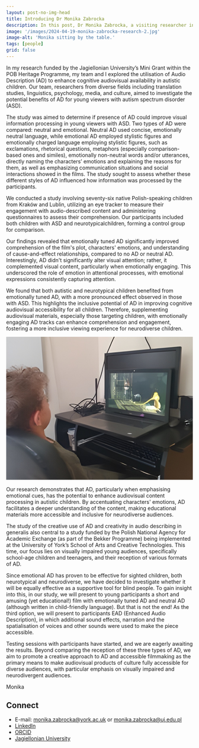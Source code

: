```yaml
---
layout: post-no-img-head
title: Introducing Dr Monika Zabrocka
description: In this post, Dr Monika Zabrocka, a visiting researcher in the School of Arts and Creative Technologies (University of York) summarises her work and how it is connected to our EAD project.
image: '/images/2024-04-19-monika-zabrocka-research-2.jpg'
image-alt: 'Monika sitting by the table.'
tags: [people]
grid: false
---
```

 
In my research funded by the Jagiellonian University’s Mini Grant within the POB Heritage Programme, my team and I explored the utilisation of Audio Description (AD) to enhance cognitive audiovisual availability in autistic children. Our team, researchers from diverse fields including translation studies, linguistics, psychology, media, and culture, aimed to investigate the potential benefits of AD for young viewers with autism spectrum disorder (ASD).

The study was aimed to determine if presence of AD could improve visual information processing in young viewers with ASD. Two types of AD were compared: neutral and emotional. Neutral AD used concise, emotionally neutral language, while emotional AD employed stylistic figures and emotionally charged language employing stylistic figures, such as exclamations, rhetorical questions, metaphors (especially comparison-based ones and similes), emotionally non-neutral words and/or utterances, directly naming the characters’ emotions and explaining the reasons for them, as well as emphasizing communication situations and social interactions showed in the films. The study sought to assess whether these different styles of AD influenced how information was processed by the participants.
 
We conducted a study involving seventy-six native Polish-speaking children from Kraków and Lublin, utilizing an eye tracker to measure their engagement with audio-described content and administering questionnaires to assess their comprehension. Our participants included both children with ASD and neurotypicalchildren, forming a control group for comparison.
 
Our findings revealed that emotionally tuned AD significantly improved comprehension of the film's plot, characters' emotions, and understanding of cause-and-effect relationships, compared to no AD or neutral AD. Interestingly, AD didn't significantly alter visual attention; rather, it complemented visual content, particularly when emotionally engaging. This underscored the role of emotion in attentional processes, with emotional expressions consistently capturing attention.
 
We found that both autistic and neurotypical children benefited from emotionally tuned AD, with a more pronounced effect observed in those with ASD. This highlights the inclusive potential of AD in improving cognitive audiovisual accessibility for all children. Therefore, supplementing audiovisual materials, especially those targeting children, with emotionally engaging AD tracks can enhance comprehension and engagement, fostering a more inclusive viewing experience for neurodiverse children.

![Child watching TV.](../images/2024-04-19-monika-zabrocka-research-2.jpg)
 
Our research demonstrates that AD, particularly when emphasising emotional cues, has the potential to enhance audiovisual content processing in autistic children. By accentuating characters' emotions, AD facilitates a deeper understanding of the content, making educational materials more accessible and inclusive for neurodiverse audiences.
 
The study of the creative use of AD and creativity in audio describing in generalis also central to a study funded by the Polish National Agency for Academic Exchange (as part of the Bekker Programme) being implemented at the University of York’s School of Arts and Creative Technologies. This time, our focus lies on visually impaired young audiences, specifically school-age children and teenagers, and their reception of various formats of AD.
 
Since emotional AD has proven to be effective for sighted children, both neurotypical and neurodiverse, we have decided to investigate whether it will be equally effective as a supportive tool for blind people. To gain insight into this, in our study, we will present to young participants a short and amusing (yet educational!) film with emotionally tuned AD and neutral AD (although written in child-friendly language). But that is not the end! As the third option, we will present to participants EAD (Enhanced Audio Description), in which additional sound effects, narration and the spatialisation of voices and other sounds were used to make the piece accessible.
 
Testing sessions with participants have started, and we are eagerly awaiting the results. Beyond comparing the reception of these three types of AD, we aim to promote a creative approach to AD and accessible filmmaking as the primary means to make audiovisual products of culture fully accessible for diverse audiences, with particular emphasis on visually impaired and neurodivergent audiences.

Monika

## Connect
- E-mail: <a href="mailto:monika.zabrocka@york.ac.uk">monika.zabrocka@york.ac.uk</a> or <a href="mailto:monika.zabrocka@uj.edu.pl">monika.zabrocka@uj.edu.pl</a>
- [LinkedIn](https://www.linkedin.com/in/monika-zabrocka-348752b3/)
- [ORCID](https://orcid.org/my-orcid)
- [Jagiellonian University](https://przeklad.filg.uj.edu.pl/en_GB/monika-zabrocka-sliwka) 



